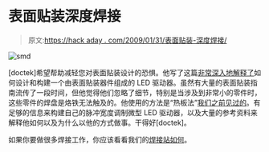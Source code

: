 # 表面贴装深度焊接

> 原文:[https://hack aday . com/2009/01/31/表面贴装-深度焊接/](https://hackaday.com/2009/01/31/surface-mount-soldering-in-depth/)

![smd](../Images/213a37817e6b44fa4334e81a3deaf549.png "smd")

[doctek]希望帮助减轻您对表面贴装设计的恐惧。他写了这篇[非常深入地解释了](http://www.instructables.com/id/Extreme_Surface_Mount_Soldering/)如何设计和构建一个由表面贴装器件组成的 LED 驱动器。虽然有大量的表面贴装指南流传了一段时间，但他觉得他们忽略了细节，特别是当涉及到非常小的零件时，这些零件的焊盘是烙铁无法触及的。他使用的方法是“热板法”[我们之前见过的](http://hackaday.com/2009/01/16/pid-smd-reflow-hot-plate/)。有足够的信息来构建自己的脉冲宽度调制微型 LED 驱动器，以及大量的参考资料来解释他如何以及为什么以他的方式做事。干得好[doctek]。

如果你要做很多焊接工作，你应该看看我们的[焊接站如何](http://hackaday.com/2008/08/05/how-to-the-hackers-soldering-station/)。